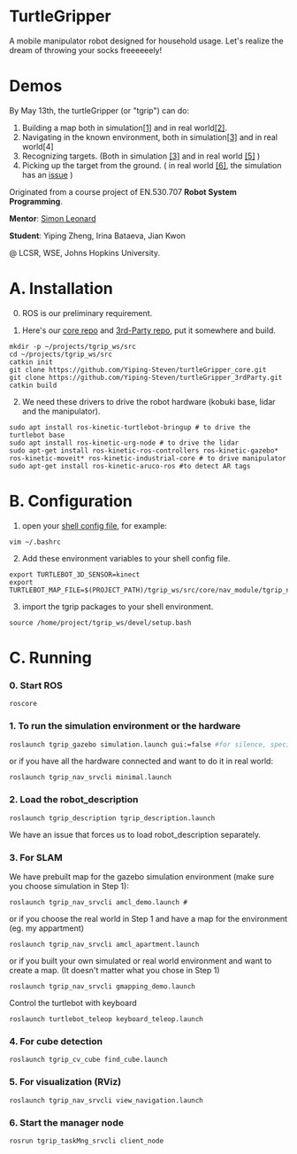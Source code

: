 # TurtleGripper
A mobile manipulator robot designed for household usage. Let's realize the dream of throwing your socks freeeeeely!

# Demos
By May 13th, the turtleGripper (or "tgrip") can do:
1. Building a map both in simulation[[1]](https://kapwi.ng/c/ORo6ed82) and in real world[[2]](https://rsp-vja7544.slack.com/files/U01PKF49S1G/F021Y2Q1599/image_from_ios.mov).
2. Navigating in the known environment, both in simulation[[3]](https://kapwi.ng/c/UrDYlY7T) and in real world[4]
3. Recognizing targets. (Both in simulation [[3]](https://kapwi.ng/c/UrDYlY7T) and in real world [[5]](https://kapwi.ng/c/kVlHK2oW) )
4. Picking up the target from the ground. ( in real world [[6]](https://kapwi.ng/c/rKTLSy1X), the simulation has an [issue](https://github.com/Yiping-Steven/turtleGripper_core/issues/2)  )

Originated from a course project of  EN.530.707 **Robot System Programming**.

**Mentor**: [Simon Leonard](https://www.cs.jhu.edu/~sleonard/)

**Student**: Yiping Zheng, Irina Bataeva, Jian Kwon

@ LCSR, WSE, Johns Hopkins University.

# A. Installation

  0. ROS is our preliminary requirement.

 1. Here's our [core repo](https://github.com/Yiping-Steven/turtleGripper_core.git) and [3rd-Party repo](https://github.com/Yiping-Steven/turtleGripper_3rdParty.git), put it somewhere and build.

```shell
mkdir -p ~/projects/tgrip_ws/src
cd ~/projects/tgrip_ws/src
catkin init
git clone https://github.com/Yiping-Steven/turtleGripper_core.git
git clone https://github.com/Yiping-Steven/turtleGripper_3rdParty.git
catkin build
```

2. We need these drivers to drive the robot hardware (kobuki base, lidar and the manipulator).

```shell
sudo apt install ros-kinetic-turtlebot-bringup # to drive the turtlebot base
sudo apt install ros-kinetic-urg-node # to drive the lidar
sudo apt-get install ros-kinetic-ros-controllers ros-kinetic-gazebo* ros-kinetic-moveit* ros-kinetic-industrial-core # to drive manipulator
sudo apt-get install ros-kinetic-aruco-ros #to detect AR tags
```

# B. Configuration

1. open your [shell config file](https://landoflinux.com/linux_bash_configuration_files.html), for example:

```shell
vim ~/.bashrc
```

2. Add these environment variables to your shell config file.

```shell
export TURTLEBOT_3D_SENSOR=kinect
export TURTLEBOT_MAP_FILE=$(PROJECT_PATH)/tgrip_ws/src/core/nav_module/tgrip_nav_srvcli/map/my_map.yaml
```

3. import the tgrip packages to your shell environment.

```shell
source /home/project/tgrip_ws/devel/setup.bash
```

# C. Running

### 0. Start ROS

```shell
roscore
```

### 1. To run the simulation environment or the hardware

```bash
roslaunch tgrip_gazebo simulation.launch gui:=false #for silence, specify "gui" 
```

or if you have all the hardware connected and want to do it in real world:

```shell
roslaunch tgrip_nav_srvcli minimal.launch
```

### 2. Load the robot_description

```shell
roslaunch tgrip_description tgrip_description.launch
```
We have an issue that forces us to load robot_description separately.

### 3. For SLAM

We have prebuilt map for the gazebo simulation environment (make sure you choose simulation in Step 1):

```shell
roslaunch tgrip_nav_srvcli amcl_demo.launch #
```

or if you choose the real world in Step 1 and have a map for the environment (eg. my appartment)

```shell
roslaunch tgrip_nav_srvcli amcl_apartment.launch
```

or if you built your own simulated or real world environment and want to create a map.  (It doesn't matter what you chose in Step 1)

```shell
roslaunch tgrip_nav_srvcli gmapping_demo.launch
```

Control the turtlebot with keyboard
```shell
roslaunch turtlebot_teleop keyboard_teleop.launch
```

### 4. For cube detection

```shell
roslaunch tgrip_cv_cube find_cube.launch
```

### 5. For visualization (RViz)

```shell
roslaunch tgrip_nav_srvcli view_navigation.launch
```

### 6. Start the manager node 

```
rosrun tgrip_taskMng_srvcli client_node
```
